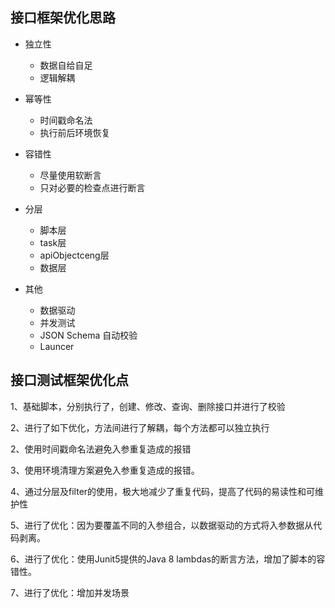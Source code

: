 ## 接口框架优化思路

- 独立性
  - 数据自给自足
  - 逻辑解耦
  
- 幂等性
    - 时间戳命名法
    - 执行前后环境恢复

- 容错性
    - 尽量使用软断言
    - 只对必要的检查点进行断言
    
- 分层
    - 脚本层
    - task层
    - apiObjectceng层
    - 数据层
    
- 其他
    - 数据驱动
    - 并发测试
    - JSON Schema 自动校验
    - Launcer
    

## 接口测试框架优化点


1、基础脚本，分别执行了，创建、修改、查询、删除接口并进行了校验

2、进行了如下优化，方法间进行了解耦，每个方法都可以独立执行

2、使用时间戳命名法避免入参重复造成的报错

3、使用环境清理方案避免入参重复造成的报错。

4、通过分层及filter的使用，极大地减少了重复代码，提高了代码的易读性和可维护性

5、进行了优化：因为要覆盖不同的入参组合，以数据驱动的方式将入参数据从代码剥离。

6、进行了优化：使用Junit5提供的Java 8 lambdas的断言方法，增加了脚本的容错性。

7、进行了优化：增加并发场景
